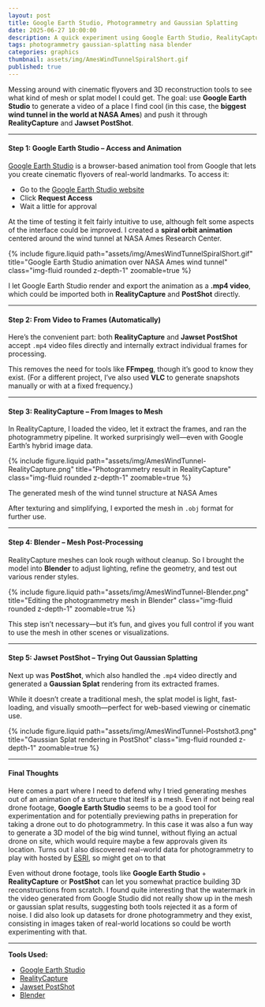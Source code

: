 ```yaml
---
layout: post
title: Google Earth Studio, Photogrammetry and Gaussian Splatting 
date: 2025-06-27 10:00:00
description: A quick experiment using Google Earth Studio, RealityCapture, and Jawset PostShot
tags: photogrammetry gaussian-splatting nasa blender
categories: graphics
thumbnail: assets/img/AmesWindTunnelSpiralShort.gif
published: true
---
```


Messing around with cinematic flyovers and 3D reconstruction tools to see what kind of mesh or splat model I could get. The goal: use **Google Earth Studio** to generate a video of a place I find cool (in this case, the **biggest wind tunnel in the world at NASA Ames**) and push it through **RealityCapture** and **Jawset PostShot**.

---

#### Step 1: Google Earth Studio – Access and Animation

[Google Earth Studio](https://earth.google.com/studio/) is a browser-based animation tool from Google that lets you create cinematic flyovers of real-world landmarks. To access it:

- Go to the [Google Earth Studio website](https://earth.google.com/studio/)
- Click **Request Access** 
- Wait a little for approval

At the time of testing it felt fairly intuitive to use, although felt some aspects of the interface could be improved. I created a **spiral orbit animation** centered around the wind tunnel at NASA Ames Research Center.

{% include figure.liquid path="assets/img/AmesWindTunnelSpiralShort.gif" title="Google Earth Studio animation over NASA Ames wind tunnel" class="img-fluid rounded z-depth-1" zoomable=true %}

I let Google Earth Studio render and export the animation as a **.mp4 video**, which could be imported both in **RealityCapture** and **PostShot** directly.

---

#### Step 2: From Video to Frames (Automatically)

Here’s the convenient part: both **RealityCapture** and **Jawset PostShot** accept `.mp4` video files directly and internally extract individual frames for processing.

This removes the need for tools like **FFmpeg**, though it’s good to know they exist. (For a different project, I’ve also used **VLC** to generate snapshots manually or with at a fixed frequency.)

---

#### Step 3: RealityCapture – From Images to Mesh

In RealityCapture, I loaded the video, let it extract the frames, and ran the photogrammetry pipeline. It worked surprisingly well—even with Google Earth’s hybrid image data.

{% include figure.liquid path="assets/img/AmesWindTunnel-RealityCapture.png" title="Photogrammetry result in RealityCapture" class="img-fluid rounded z-depth-1" zoomable=true %}
<p class="text-muted text-center mt-2">The generated mesh of the wind tunnel structure at NASA Ames</p>


After texturing and simplifying, I exported the mesh in `.obj` format for further use.

---

#### Step 4: Blender – Mesh Post-Processing

RealityCapture meshes can look rough without cleanup. So I brought the model into **Blender** to adjust lighting, refine the geometry, and test out various render styles.

{% include figure.liquid path="assets/img/AmesWindTunnel-Blender.png" title="Editing the photogrammetry mesh in Blender" class="img-fluid rounded z-depth-1" zoomable=true %}

This step isn’t necessary—but it’s fun, and gives you full control if you want to use the mesh in other scenes or visualizations.

---

#### Step 5: Jawset PostShot – Trying Out Gaussian Splatting

Next up was **PostShot**, which also handled the `.mp4` video directly and generated a **Gaussian Splat** rendering from its extracted frames.

While it doesn’t create a traditional mesh, the splat model is light, fast-loading, and visually smooth—perfect for web-based viewing or cinematic use.

{% include figure.liquid path="assets/img/AmesWindTunnel-Postshot3.png" title="Gaussian Splat rendering in PostShot" class="img-fluid rounded z-depth-1" zoomable=true %}

---

#### Final Thoughts

Here comes a part where I need to defend why I tried generating meshes out of an animation of a structure that iteslf is a mesh. Even if not being real drone footage, **Google Earth Studio** seems to be a good tool for experimentation and for potentially previewing paths in preperation for taking a drone out to do photogrammetry. In this case it was also a fun way to generate a 3D model of the big wind tunnel, without flying an actual drone on site, which would require maybe a few approvals given its location. Turns out I also discovered real-world data for photogrammetry to play with hosted by [ESRI](https://www.esri.com/en-us/arcgis/products/arcgis-reality/resources/sample-drone-datasets), so might get on to that 

Even without drone footage, tools like **Google Earth Studio** + **RealityCapture** or **PostShot** can let you somewhat practice building 3D reconstructions from scratch. I found quite interesting that the watermark in the video generated from Google Studio did not really show up in the mesh or gaussian splat results, suggesting both tools rejected it as a form of noise. I did also look up datasets for drone photogrammetry and they exist, consisting in images taken of real-world locations so could be worth experimenting with that.

---

**Tools Used:**

- [Google Earth Studio](https://earth.google.com/studio/)  
- [RealityCapture](https://www.capturingreality.com/)  
- [Jawset PostShot](https://www.jawset.com/postshot)  
- [Blender](https://www.blender.org/)  








